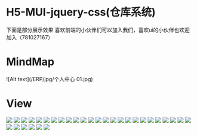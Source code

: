 # H5-MUI-jquery-css(仓库系统)
下面是部分展示效果
喜欢前端的小伙伴们可以加入我们，喜欢ui的小伙伴也欢迎加入（781027167）
# MindMap
![Alt text](/ERP/jpg/个人中心 01.jpg)

# View 
![](http://wx4.sinaimg.cn/mw690/0060lm7Tly1ftwl4s1ng8j30ku112qv5.jpg)
![](http://wx1.sinaimg.cn/mw690/0060lm7Tly1ftwl31y5vcj30ku112jvt.jpg)
![](http://wx4.sinaimg.cn/mw690/0060lm7Tly1ftwl4u54l9j30ku112qv5.jpg)
![](http://wx2.sinaimg.cn/mw690/0060lm7Tly1ftwl4vo8d1j30ku112npd.jpg)
![](http://wx2.sinaimg.cn/mw690/0060lm7Tly1ftwl2v538tj30ku11cwii.jpg)
![](http://wx2.sinaimg.cn/mw690/0060lm7Tly1ftwl32eqgwj30ku112dkt.jpg)
![](http://wx3.sinaimg.cn/mw690/0060lm7Tly1ftwl35ahd2j30ku11cjy0.jpg)
![](http://wx4.sinaimg.cn/mw690/0060lm7Tly1ftwl38h7adj30ku112gs2.jpg)
![](http://wx2.sinaimg.cn/mw690/0060lm7Tly1ftwl3dblfqj30ku112afj.jpg)
![](http://wx3.sinaimg.cn/mw690/0060lm7Tly1ftwl3ihknlj30ku11cae6.jpg)
![](http://wx4.sinaimg.cn/mw690/0060lm7Tly1ftwl3s4kgvj30ku1120zq.jpg)
![](http://wx4.sinaimg.cn/mw690/0060lm7Tly1ftwl462wpfj30ku112npd.jpg)
![](http://wx4.sinaimg.cn/mw690/0060lm7Tly1ftwl49ssgnj30ku11cwik.jpg)
![](http://wx3.sinaimg.cn/mw690/0060lm7Tly1ftwl4daaqij30ku11c7b3.jpg)
![](http://wx2.sinaimg.cn/mw690/0060lm7Tly1ftwl4h4nbwj30ku11cgqq.jpg)
![](http://wx1.sinaimg.cn/mw690/0060lm7Tly1ftwl4krb7jj30ku112npd.jpg)
![](http://wx3.sinaimg.cn/mw690/0060lm7Tly1ftwl4md6e7j30ku1jk7gp.jpg)
![](http://wx1.sinaimg.cn/mw690/0060lm7Tly1ftwl4wxi08j30ku1f8gtu.jpg)
![](http://wx3.sinaimg.cn/mw690/0060lm7Tly1ftwl4yfudfj30ku11cdk6.jpg)
![](http://wx2.sinaimg.cn/mw690/0060lm7Tly1ftwl4zrgfrj30ku15owkr.jpg)
![](http://wx1.sinaimg.cn/mw690/0060lm7Tly1ftwl51zm8fj30ku11nwk8.jpg)
![](http://wx3.sinaimg.cn/mw690/0060lm7Tly1ftwl52op1mj30ku112npd.jpg)
![](http://wx2.sinaimg.cn/mw690/0060lm7Tly1ftwl52r1uoj30ku1e0451.jpg)
![](http://wx3.sinaimg.cn/mw690/0060lm7Tly1ftwl5bfy90j30ku112u0x.jpg)
![](http://wx2.sinaimg.cn/mw690/0060lm7Tly1ftwl5fd5mnj30ku112qv5.jpg)
![](https://ws1.sinaimg.cn/large/0065kWRKgy1ftwlttmu4gj30ku11naf9.jpg)
![](https://ws1.sinaimg.cn/large/0065kWRKgy1ftwlttbswwj30ku1e0451.jpg)
![](https://ws1.sinaimg.cn/large/0065kWRKgy1ftwltt0lzjj30ku11nwk8.jpg)
![](https://ws1.sinaimg.cn/large/0065kWRKgy1ftwltsqlfbj30ku15owkr.jpg)
![](https://ws1.sinaimg.cn/large/0065kWRKgy1ftwltsesubj30ku11cdk6.jpg)
![](https://ws1.sinaimg.cn/large/0065kWRKgy1ftwlts2ligj30ku1f8gtu.jpg)

